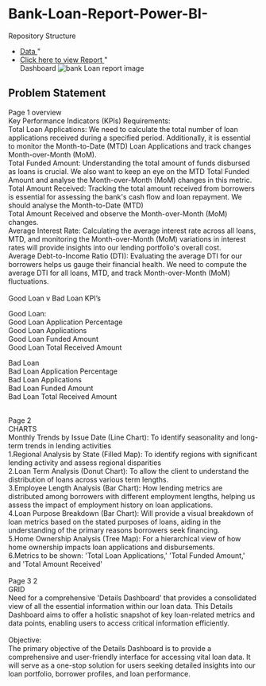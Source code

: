 # Bank-Loan-Report-Power-BI-
Repository Structure
- <a href= "https://github.com/surajkambli/Bank-Loan-Report-Power-bi-/blob/main/financial_loan.csv" > Data </a>" <br />
- <a href= "https://app.powerbi.com/groups/me/reports/beec656b-0907-41a7-913e-e65f2a2e72fe/ae950f3706f2829b0861?experience=power-bi" > Click here to view Report </a>" <br />
Dashboard ![bank Loan report image](https://github.com/user-attachments/assets/8f37568f-3832-415f-b6fa-476c8efb9b57) <br />

## Problem Statement <br />

Page 1 overview <br />
Key Performance Indicators (KPIs) Requirements: <br />
Total Loan Applications: We need to calculate the total number of loan applications received during a specified period. Additionally, it is essential to monitor the Month-to-Date (MTD) Loan Applications and track changes Month-over-Month (MoM).<br />
Total Funded Amount: Understanding the total amount of funds disbursed as loans is crucial. We also want to keep an eye on the MTD Total Funded Amount and analyse the Month-over-Month (MoM) changes in this metric.<br />
Total Amount Received: Tracking the total amount received from borrowers is essential for assessing the bank's cash flow and loan repayment. We should analyse the Month-to-Date (MTD) <br />
Total Amount Received and observe the Month-over-Month (MoM) changes.<br />
Average Interest Rate: Calculating the average interest rate across all loans, MTD, and monitoring the Month-over-Month (MoM) variations in interest rates will provide insights into our lending portfolio's overall cost.<br />
Average Debt-to-Income Ratio (DTI): Evaluating the average DTI for our borrowers helps us gauge their financial health. We need to compute the average DTI for all loans, MTD, and track Month-over-Month (MoM) fluctuations.<br />
<br />
Good Loan v Bad Loan KPI’s <br />

Good Loan: <br />
Good Loan Application Percentage<br />
Good Loan Applications<br />
Good Loan Funded Amount<br />
Good Loan Total Received Amount<br />

Bad Loan <br />
Bad Loan Application Percentage <br />
Bad Loan Applications <br />
Bad Loan Funded Amount <br />
Bad Loan Total Received Amount <br />
<br />





Page 2 <br />
CHARTS <br />
Monthly Trends by Issue Date (Line Chart):  To identify seasonality and long-term trends in lending activities <br />
1.Regional Analysis by State (Filled Map): To identify regions with significant lending activity and assess regional disparities <br />
2.Loan Term Analysis (Donut Chart): To allow the client to understand the distribution of loans across various term lengths. <br />
3.Employee Length Analysis (Bar Chart): How lending metrics are distributed among borrowers with different employment lengths, helping us assess the impact of employment history on loan applications. <br />
4.Loan Purpose Breakdown (Bar Chart): Will provide a visual breakdown of loan metrics based on the stated purposes of loans, aiding in the understanding of the primary reasons borrowers seek financing. <br />
5.Home Ownership Analysis (Tree Map): For a hierarchical view of how home ownership impacts loan applications and disbursements. <br />
6.Metrics to be shown: 'Total Loan Applications,' 'Total Funded Amount,' and 'Total Amount Received' <br />
<br />
Page 3 2 <br />
GRID<br />
Need for a comprehensive 'Details Dashboard' that provides a consolidated view of all the essential information within our loan data. This Details Dashboard aims to offer a holistic snapshot of key loan-related metrics and data points, enabling users to access critical information efficiently.<br />
<br />
Objective:<br />
The primary objective of the Details Dashboard is to provide a comprehensive and user-friendly interface for accessing vital loan data. It will serve as a one-stop solution for users seeking detailed insights into our loan portfolio, borrower profiles, and loan performance.<br />










